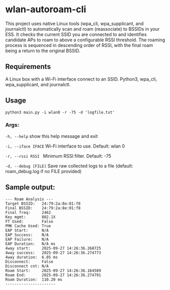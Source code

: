 # wlan-autoroam-cli
This project uses native Linux tools (wpa_cli, wpa_supplicant, and journalctl) to automatically scan and roam (reassociate) to BSSIDs in your ESS. It checks the current SSID you are connected to and identifies candidate APs to roam to above a configurable RSSI threshold. The roaming process is sequenced in descending order of RSSI, with the final roam being a return to the original BSSID.

## Requirements
A Linux box with a Wi-Fi interface connect to an SSID. Python3, wpa_cli, wpa_supplicant, and journalctl.

## Usage
 `python3 main.py -i wlan0 -r -75 -d 'logfile.txt'`
 
 ### Args:
 
  `-h, --help`          show this help message and exit
  
  `-i, --iface IFACE`   Wi-Fi interface to use. Default: wlan 0
  
  `-r, --rssi RSSI `    Minimum RSSI filter. Default: -75
  
  `-d, --debug [FILE]`  Save raw collected logs to a file (default: roam_debug.log if no FILE provided)

## Sample output:

```
--- Roam Analysis ---
Target BSSID:   24:79:2a:8e:01:f8
Final BSSID:    24:79:2a:8e:01:f8
Final freq:     2462
Key mgmt:       802.1X
FT Used:        False
PMK Cache Used: True
EAP Start:      N/A
EAP Success:    N/A
EAP Failure:    N/A
EAP Duration:   N/A ms
4way start:     2025-09-27 14:26:36.268725
4way success:   2025-09-27 14:26:36.274773
4way duration:  6.05 ms
Disconnect:     False
Disconnect cnt: N/A
Roam Start:     2025-09-27 14:26:36.164589
Roam End:       2025-09-27 14:26:36.274791
Roam Duration:  110.20 ms
----------------------
```

